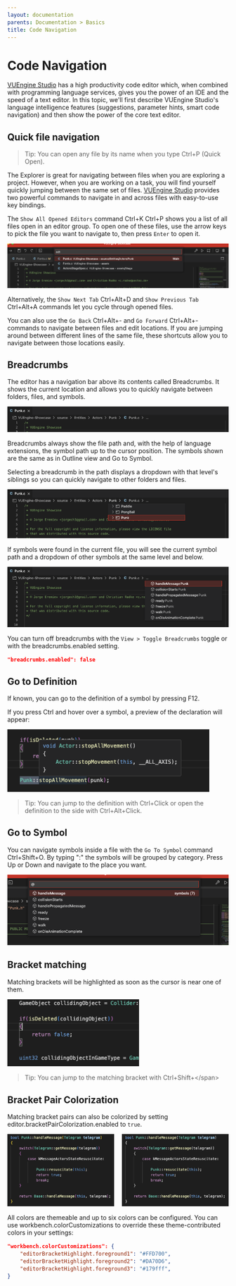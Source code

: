 ```yaml
---
layout: documentation
parents: Documentation > Basics
title: Code Navigation
---
```


# Code Navigation

[VUEngine Studio](https://www.vuengine.dev/downloads/) has a high productivity code editor which, when combined with programming language services, gives you the power of an IDE and the speed of a text editor. In this topic, we'll first describe VUEngine Studio's language intelligence features (suggestions, parameter hints, smart code navigation) and then show the power of the core text editor.

## Quick file navigation

> Tip: You can open any file by its name when you type <span class="keys" data-osx="⌘P">Ctrl+P</span> (Quick Open).

The Explorer is great for navigating between files when you are exploring a project. However, when you are working on a task, you will find yourself quickly jumping between the same set of files. [VUEngine Studio](https://www.vuengine.dev/downloads/) provides two powerful commands to navigate in and across files with easy-to-use key bindings.

The `Show All Opened Editors` command <span class="keys" data-osx="⌘K ⌘P">Ctrl+K Ctrl+P</span> shows you a list of all files open in an editor group. To open one of these files, use the arrow keys to pick the file you want to navigate to, then press `Enter` to open it.

<a href="/documentation/images/basics/code-navigation/code-navigation.png" data-toggle="lightbox" data-gallery="gallery"><img src="/documentation/images/basics/code-navigation/code-navigation.png"/></a>

Alternatively, the `Show Next Tab` <span class="keys" data-osx="⌥⌘D">Ctrl+Alt+D</span> and `Show Previous Tab` <span class="keys" data-osx="⌥⌘A">Ctrl+Alt+A</span> commands let you cycle through opened files.

You can also use the `Go Back` <span class="keys" data-osx="⌃-" data-win="Ctrl+Left">Ctrl+Alt+-</span> and `Go Forward` <span class="keys" data-osx="⌃⇧-" data-win="Ctrl+Right">Ctrl+Alt+-</span> commands to navigate between files and edit locations. If you are jumping around between different lines of the same file, these shortcuts allow you to navigate between those locations easily.

## Breadcrumbs

The editor has a navigation bar above its contents called Breadcrumbs. It shows the current location and allows you to quickly navigate between folders, files, and symbols.

<a href="/documentation/images/basics/code-navigation/breadcrumbs.png" data-toggle="lightbox" data-gallery="gallery"><img src="/documentation/images/basics/code-navigation/breadcrumbs.png"/></a>

Breadcrumbs always show the file path and, with the help of language extensions, the symbol path up to the cursor position. The symbols shown are the same as in Outline view and Go to Symbol.

Selecting a breadcrumb in the path displays a dropdown with that level's siblings so you can quickly navigate to other folders and files.

<a href="/documentation/images/basics/code-navigation/breadcrumbs-folders-dropdown.png" data-toggle="lightbox" data-gallery="gallery"><img src="/documentation/images/basics/code-navigation/breadcrumbs-folders-dropdown.png"/></a>

If symbols were found in the current file, you will see the current symbol path and a dropdown of other symbols at the same level and below.

<a href="/documentation/images/basics/code-navigation/breadcrumbs-symbols-dropdown.png" data-toggle="lightbox" data-gallery="gallery"><img src="/documentation/images/basics/code-navigation/breadcrumbs-symbols-dropdown.png"/></a>

You can turn off breadcrumbs with the `View > Toggle Breadcrumbs` toggle or with the <span class="setting">breadcrumbs.enabled</span> setting.

```json
"breadcrumbs.enabled": false
```

## Go to Definition

If known, you can go to the definition of a symbol by pressing <span class="keys">F12</span>.

If you press <span class="keys" data-osx="⌘">Ctrl</span> and hover over a symbol, a preview of the declaration will appear:

<a href="/documentation/images/basics/code-navigation/go-to-definition.png" data-toggle="lightbox" data-gallery="gallery"><img src="/documentation/images/basics/code-navigation/go-to-definition.png" width="460"/></a>

> Tip: You can jump to the definition with <span class="keys" data-osx="⌘+Click">Ctrl+Click</span> or open the definition to the side with <span class="keys" data-osx="⌥⌘+Click">Ctrl+Alt+Click</span>.

## Go to Symbol

You can navigate symbols inside a file with the `Go To Symbol` command <span class="keys" data-osx="⇧⌘O">Ctrl+Shift+O</span>. By typing ":" the symbols will be grouped by category. Press Up or Down and navigate to the place you want.

<a href="/documentation/images/basics/code-navigation/go-to-symbol.png" data-toggle="lightbox" data-gallery="gallery"><img src="/documentation/images/basics/code-navigation/go-to-symbol.png"/></a>

## Bracket matching

Matching brackets will be highlighted as soon as the cursor is near one of them.

<a href="/documentation/images/basics/code-navigation/bracket-matching.png" data-toggle="lightbox" data-gallery="gallery"><img src="/documentation/images/basics/code-navigation/bracket-matching.png" width="300"/></a>

> Tip: You can jump to the matching bracket with <span class="keys" data-osx="⇧⌘\">Ctrl+Shift+\</span>

## Bracket Pair Colorization

Matching bracket pairs can also be colorized by setting <span class="setting">editor.bracketPairColorization.enabled</span> to `true`.

<a href="/documentation/images/basics/code-navigation/bracket-pair-colorization.png" data-toggle="lightbox" data-gallery="gallery"><img src="/documentation/images/basics/code-navigation/bracket-pair-colorization.png" width="640"/></a>

All colors are themeable and up to six colors can be configured. You can use <span class="setting">workbench.colorCustomizations</span> to override these theme-contributed colors in your settings:

```json
"workbench.colorCustomizations": {
    "editorBracketHighlight.foreground1": "#FFD700",
    "editorBracketHighlight.foreground2": "#DA70D6",
    "editorBracketHighlight.foreground3": "#179fff",
}
```
